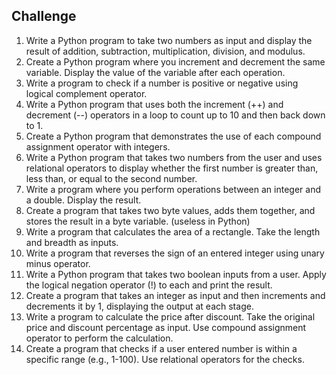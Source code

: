 Challenge
---

1. Write a Python program to take two numbers as input and display the result of addition, subtraction, multiplication, division, and modulus. 
2. Create a Python program where you increment and decrement the same variable. Display the value of the variable after each operation. 
3. Write a program to check if a number is positive or negative using logical complement operator. 
4. Write a Python program that uses both the increment (++) and decrement (--) operators in a loop to count up to 10 and then back down to 1. 
5. Create a Python program that demonstrates the use of each compound assignment operator with integers.
6. Write a Python program that takes two numbers from the user and uses relational operators to display whether the first number is greater than, less than, or equal to the second number. 
7. Write a program where you perform operations between an integer and a double. Display the result. 
8. Create a program that takes two byte values, adds them together, and stores the result in a byte variable. (useless in Python)
9. Write a program that calculates the area of a rectangle. Take the length and breadth as inputs. 
10. Write a program that reverses the sign of an entered integer using unary minus operator. 
11. Write a Python program that takes two boolean inputs from a user. Apply the logical negation operator (!) to each and print the result.
12. Create a program that takes an integer as input and then increments and decrements it by 1, displaying the output at each stage.
13. Write a program to calculate the price after discount. Take the original price and discount percentage as input. Use compound assignment operator to perform the calculation. 
14. Create a program that checks if a user entered number is within a specific range (e.g., 1-100). Use relational operators for the checks.
